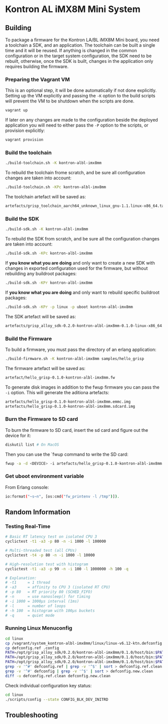 # Kontron AL iMX8M Mini System

## Building

To package a firmware for the Kontron LA/BL iMX8M Mini board, you need a
toolchain a SDK, and an application. The toolchain can be built a single time
and it will be reused. If anything is changed in the common configuration or
in the target system configuration, the SDK need to be rebuilt, otherwise,
once the SDK is built, changes in the application only requires building the
firmware.


### Preparing the Vagrant VM

This is an optional step, it will be done automatically if not done explicitly.
Setting up the VM explicitly and passing the `-K` option to the build scripts
will prevent the VM to be shutdown when the scripts are done.

```sh
vagrant up
```

If later on any changes are made to the configuration beside the deployed application you
will need to either pass the `-P` option to the scripts, or provision explicitly:

```sh
vagrant provision
```


### Build the toolchain

```sh
./build-toolchain.sh -K kontron-albl-imx8mm
```

To rebuild the toolchain frome scratch, and be sure all configuration changes
are taken into account:

```sh
./build-toolchain.sh -KPc kontron-albl-imx8mm
```

The toolchain artefact will be saved as:

```sh
artefacts/grisp_toolchain_aarch64_unknown_linux_gnu-1.1.linux-x86_64.tar.xz
```


### Build the SDK

```sh
./build-sdk.sh -K kontron-albl-imx8mm
```

To rebuild the SDK from scratch, and be sure all the configuration changes are
taken into account:

```sh
./build-sdk.sh -KPc kontron-albl-imx8mm
```

If **you know what you are doing** and only want to create a new SDK with changes
in exported configuration used for the firmware, but without rebuilding any
buildroot packages:

```sh
./build-sdk.sh -KPr kontron-albl-imx8mm
```

If **you know what you are doing** and only want to rebuild specific buildroot
packages:

```sh
./build-sdk.sh -KPr -p linux -p uboot kontron-albl-imx8mm
```

The SDK artefact will be saved as:

```sh
artefacts/grisp_alloy_sdk-0.2.0-kontron-albl-imx8mm-0.1.0-linux-x86_64.tar.gz
```


### Build the Firmware

To build a firmware, you must pass the directory of an erlang application:

```sh
./build-firmware.sh -K kontron-albl-imx8mm samples/hello_grisp
```

The firmware artefact will be saved as:

```sh
artefact/hello_grisp-0.1.0-kontron-albl-imx8mm.fw
```

To generate disk images in addition to the fwup firmware you can pass the `-i`
option. This will generate the aditiona artefacts:

```sh
artefacts/hello_grisp-0.1.0-kontron-albl-imx8mm.emmc.img
artefacts/hello_grisp-0.1.0-kontron-albl-imx8mm.sdcard.img
```


### Burn the Firmware to SD card

To burn the firmware to SD card, insert the sd card and figure out the device for
it:

```sh
diskutil list # On MacOS
```

Then you can use the `fwup command to write the SD card:

```sh
fwup -a -d <DEVICE> -i artefacts/hello_grisp-0.1.0-kontron-albl-imx8mm.fw -t sdcard
```

### Get uboot environment variable

From Erlang console:

```sh
io:format("~s~n", [os:cmd("fw_printenv -l /tmp")]).
```


## Random Information

### Testing Real-Time

```sh
# Basic RT latency test on isolated CPU 3
cyclictest -t1 -a3 -p 80 -n -i 1000 -l 100000

# Multi-threaded test (all CPUs)
cyclictest -t4 -p 80 -n -i 1000 -l 10000

# High-resolution test with histogram
cyclictest -t1 -a3 -p 99 -n -i 100 -l 1000000 -h 100 -q

# Explanation:
# -t1     = 1 thread
# -a3     = affinity to CPU 3 (isolated RT CPU)
# -p 80   = RT priority 80 (SCHED_FIFO)
# -n      = use nanosleep() for timing
# -i 1000 = 1000µs interval (1ms)
# -l      = number of loops
# -h 100  = histogram with 100µs buckets
# -q      = quiet mode
```


### Running Linux Menuconfig

```sh
cd linux
cp /vagrant/system_kontron-albl-imx8mm/linux/linux-v6.12-ktn.defconfig defconfig.ref
cp defconfig.ref .config
PATH=/opt/grisp_alloy_sdk/0.2.0/kontron-albl-imx8mm/0.1.0/host/bin:$PATH ARCH=arm64 CROSS_COMPILE=aarch64-unknown-linux-gnu- make olddefconfig
PATH=/opt/grisp_alloy_sdk/0.2.0/kontron-albl-imx8mm/0.1.0/host/bin:$PATH ARCH=arm64 CROSS_COMPILE=aarch64-unknown-linux-gnu- make menuconfig
PATH=/opt/grisp_alloy_sdk/0.2.0/kontron-albl-imx8mm/0.1.0/host/bin:$PATH ARCH=arm64 CROSS_COMPILE=aarch64-unknown-linux-gnu- make savedefconfig
grep -v '^#' defconfig.ref | grep -v '^$' | sort > defconfig.ref.clean
grep -v '^#' defconfig | grep -v '^$' | sort > defconfig.new.clean
diff -u defconfig.ref.clean defconfig.new.clean
```

Check individual configuration key status:

```sh
cd linux
./scripts/config --state CONFIG_BLK_DEV_INITRD
```


## Troubleshooting
